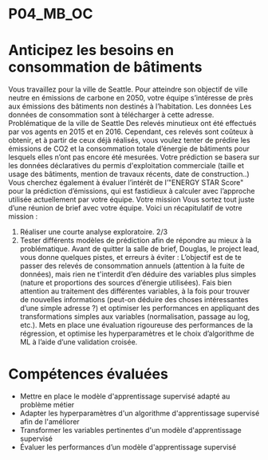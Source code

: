 # P04_MB_OC
# Anticipez les besoins en consommation de bâtiments
Vous travaillez pour la ville de Seattle. Pour atteindre son objectif de ville neutre en
émissions de carbone en 2050, votre équipe s’intéresse de près aux émissions des
bâtiments non destinés à l’habitation.
Les données
Les données de consommation sont à télécharger à cette adresse.
Problématique de la ville de Seattle
Des relevés minutieux ont été effectués par vos agents en 2015 et en 2016. Cependant, ces
relevés sont coûteux à obtenir, et à partir de ceux déjà réalisés, vous voulez tenter de
prédire les émissions de CO2 et la consommation totale d’énergie de bâtiments
pour lesquels elles n’ont pas encore été mesurées.
Votre prédiction se basera sur les données déclaratives du permis d'exploitation
commerciale (taille et usage des bâtiments, mention de travaux récents, date de
construction..)
Vous cherchez également à évaluer l’intérêt de l’"ENERGY STAR Score" pour la
prédiction d’émissions, qui est fastidieux à calculer avec l’approche utilisée
actuellement par votre équipe.
Votre mission
Vous sortez tout juste d’une réunion de brief avec votre équipe. Voici un récapitulatif de
votre mission :
1. Réaliser une courte analyse exploratoire.
2/3
2. Tester différents modèles de prédiction afin de répondre au mieux à la
problématique.
Avant de quitter la salle de brief, Douglas, le project lead, vous donne quelques pistes,
et erreurs à éviter :
L’objectif est de te passer des relevés de consommation annuels (attention à la fuite de
données), mais rien ne t'interdit d’en déduire des variables plus simples (nature et
proportions des sources d’énergie utilisées).
Fais bien attention au traitement des différentes variables, à la fois pour trouver de nouvelles
informations (peut-on déduire des choses intéressantes d’une simple adresse ?) et optimiser
les performances en appliquant des transformations simples aux variables (normalisation,
passage au log, etc.).
Mets en place une évaluation rigoureuse des performances de la régression, et optimise les
hyperparamètres et le choix d’algorithme de ML à l’aide d’une validation croisée.


# Compétences évaluées
- Mettre en place le modèle d'apprentissage supervisé adapté au problème métier
- Adapter les hyperparamètres d'un algorithme d'apprentissage supervisé afin de l'améliorer
- Transformer les variables pertinentes d'un modèle d'apprentissage supervisé
- Évaluer les performances d’un modèle d'apprentissage supervisé
